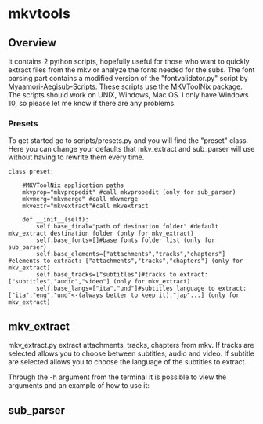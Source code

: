 # mkvtools
## Overview
It contains 2 python scripts, hopefully useful for those who want to quickly extract files from the mkv or analyze the fonts needed for the subs.
The font parsing part contains a modified version of the "fontvalidator.py" script by [Myaamori-Aegisub-Scripts](https://github.com/TypesettingTools/Myaamori-Aegisub-Scripts/).
These scripts use the [MKVToolNix](https://mkvtoolnix.download/) package.
The scripts should work on UNIX, Windows, Mac OS. I only have Windows 10, so please let me know if there are any problems.

### Presets
To get started go to scripts/presets.py and you will find the "preset" class. Here you can change your defaults that mkv_extract and sub_parser will use without having to rewrite them every time.
```
class preset:
    
    #MKVToolNix application paths
    mkvprop="mkvpropedit" #call mkvpropedit (only for sub_parser)
    mkvmerg="mkvmerge" #call mkvmerge
    mkvextr="mkvextract"#call mkvextract

    def __init__(self):
        self.base_final="path of desination folder" #default mkv_extract destination folder (only for mkv_extract)
        self.base_fonts=[]#base fonts folder list (only for sub_parser)
        self.base_elements=["attachments","tracks","chapters"] #elements to extract: ["attachments","tracks","chapters"] (only for mkv_extract)
        self.base_tracks=["subtitles"]#tracks to extract: ["subtitles","audio","video"] (only for mkv_extract)
        self.base_langs=["ita","und"]#subtitles language to extract: ["ita","eng","und"<-(always better to keep it),"jap"...] (only for mkv_extract)
```

## mkv_extract
mkv_extract.py extract attachments, tracks, chapters from mkv.
If tracks are selected allows you to choose between subtitles, audio and video.
If subtitle are selected allows you to choose the language of the subtitles to extract.

Through the -h argument from the terminal it is possible to view the arguments and an example of how to use it:

## sub_parser


